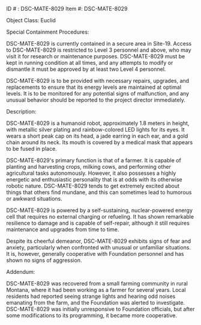 ID # : DSC-MATE-8029
Item #: DSC-MATE-8029

Object Class: Euclid

Special Containment Procedures:

DSC-MATE-8029 is currently contained in a secure area in Site-19. Access to DSC-MATE-8029 is restricted to Level 3 personnel and above, who may visit it for research or maintenance purposes. DSC-MATE-8029 must be kept in running condition at all times, and any attempts to modify or dismantle it must be approved by at least two Level 4 personnel. 

DSC-MATE-8029 is to be provided with necessary repairs, upgrades, and replacements to ensure that its energy levels are maintained at optimal levels. It is to be monitored for any potential signs of malfunction, and any unusual behavior should be reported to the project director immediately.

Description:

DSC-MATE-8029 is a humanoid robot, approximately 1.8 meters in height, with metallic silver plating and rainbow-colored LED lights for its eyes. It wears a short peak cap on its head, a jade earring in each ear, and a gold chain around its neck. Its mouth is covered by a medical mask that appears to be fused in place.

DSC-MATE-8029's primary function is that of a farmer. It is capable of planting and harvesting crops, milking cows, and performing other agricultural tasks autonomously. However, it also possesses a highly energetic and enthusiastic personality that is at odds with its otherwise robotic nature. DSC-MATE-8029 tends to get extremely excited about things that others find mundane, and this can sometimes lead to humorous or awkward situations.

DSC-MATE-8029 is powered by a self-sustaining, nuclear-powered energy cell that requires no external charging or refueling. It has shown remarkable resilience to damage and is capable of self-repair, although it still requires maintenance and upgrades from time to time.

Despite its cheerful demeanor, DSC-MATE-8029 exhibits signs of fear and anxiety, particularly when confronted with unusual or unfamiliar situations. It is, however, generally cooperative with Foundation personnel and has shown no signs of aggression. 

Addendum:

DSC-MATE-8029 was recovered from a small farming community in rural Montana, where it had been working as a farmer for several years. Local residents had reported seeing strange lights and hearing odd noises emanating from the farm, and the Foundation was alerted to investigate. DSC-MATE-8029 was initially unresponsive to Foundation officials, but after some modifications to its programming, it became more cooperative.